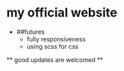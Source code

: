 # my official website

 * ##futures
   * fully responsiveness
   * using scss for css 

** good updates are welcomed **
